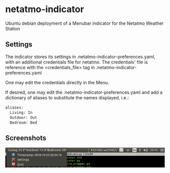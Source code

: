 # netatmo-indicator
Ubuntu debian deployment of a Menubar indicator for the Netatmo Weather Station

## Settings
The indicator stores its settings in .netatmo-indicator-preferences.yaml, with an additional credentials file
for netatmo. The credentials' file is reference with the <credentials_file> tag in .netatmo-indicator-preferences.yaml

One may edit the credentials directly in the Menu.

If desired, one may edit the .netatmo-indicator-preferences.yaml and add a dictionary of aliases to substitute the
names displayed, i.e.:

```
aliases:
  Living: In
  Outdoor: Out
  Bedroom: Bed
```

## Screenshots
![alt text](screenshots/netatmo-indicator-screenshot.png)
